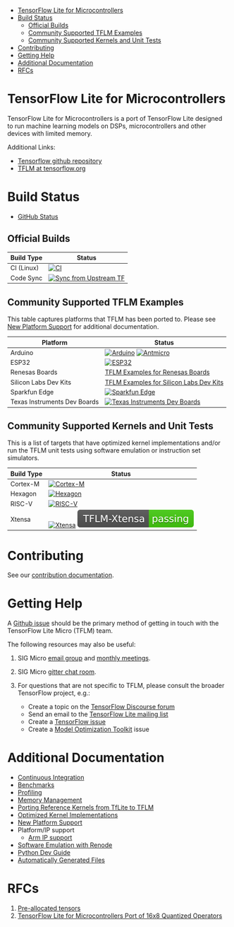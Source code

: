 <!--ts-->
   * [TensorFlow Lite for Microcontrollers](#tensorflow-lite-for-microcontrollers)
   * [Build Status](#build-status)
      * [Official Builds](#official-builds)
      * [Community Supported TFLM Examples](#community-supported-tflm-examples)
      * [Community Supported Kernels and Unit Tests](#community-supported-kernels-and-unit-tests)
   * [Contributing](#contributing)
   * [Getting Help](#getting-help)
   * [Additional Documentation](#additional-documentation)
   * [RFCs](#rfcs)

<!-- Added by: advaitjain, at: Mon 04 Oct 2021 11:23:57 AM PDT -->

<!--te-->

# TensorFlow Lite for Microcontrollers

TensorFlow Lite for Microcontrollers is a port of TensorFlow Lite designed to
run machine learning models on DSPs, microcontrollers and other devices with
limited memory.

Additional Links:
 * [Tensorflow github repository](https://github.com/tensorflow/tensorflow/)
 * [TFLM at tensorflow.org](https://www.tensorflow.org/lite/microcontrollers)

# Build Status

 * [GitHub Status](https://www.githubstatus.com/)

## Official Builds

Build Type       |    Status     |
-----------      | --------------|
CI (Linux)       | [![CI](https://github.com/tensorflow/tflite-micro/actions/workflows/ci.yml/badge.svg?event=schedule)](https://github.com/tensorflow/tflite-micro/actions/workflows/ci.yml?query=event%3Aschedule) |
Code Sync        | [![Sync from Upstream TF](https://github.com/tensorflow/tflite-micro/actions/workflows/sync.yml/badge.svg)](https://github.com/tensorflow/tflite-micro/actions/workflows/sync.yml) |


## Community Supported TFLM Examples
This table captures platforms that TFLM has been ported to. Please see
[New Platform Support](tensorflow/lite/micro/docs/new_platform_support.md) for
additional documentation.

Platform      |    Status     |
-----------     | --------------|
Arduino         | [![Arduino](https://github.com/tensorflow/tflite-micro-arduino-examples/actions/workflows/ci.yml/badge.svg?event=schedule)](https://github.com/tensorflow/tflite-micro-arduino-examples/actions/workflows/ci.yml) [![Antmicro](https://github.com/antmicro/tensorflow-arduino-examples/actions/workflows/test_examples.yml/badge.svg)](https://github.com/antmicro/tensorflow-arduino-examples/actions/workflows/test_examples.yml) |
ESP32           | [![ESP32](https://github.com/espressif/tflite-micro-esp-examples/actions/workflows/build.yml/badge.svg)](https://github.com/espressif/tflite-micro-esp-examples/actions/workflows/build.yml) |
Renesas Boards | [TFLM Examples for Renesas Boards](https://github.com/renesas/tflite-micro-renesas) 
Silicon Labs Dev Kits        | [TFLM Examples for Silicon Labs Dev Kits](https://github.com/SiliconLabs/tflite-micro-efr32-examples)
Sparkfun Edge   | [![Sparkfun Edge](https://github.com/advaitjain/tflite-micro-sparkfun-edge-examples/actions/workflows/ci.yml/badge.svg?event=schedule)](https://github.com/advaitjain/tflite-micro-sparkfun-edge-examples/actions/workflows/ci.yml)
Texas Instruments Dev Boards | [![Texas Instruments Dev Boards](https://github.com/TexasInstruments/tensorflow-lite-micro-examples/actions/workflows/ci.yml/badge.svg?event=status)](https://github.com/TexasInstruments/tensorflow-lite-micro-examples/actions/workflows/ci.yml)


## Community Supported Kernels and Unit Tests
This is a list of targets that have optimized kernel implementations and/or run
the TFLM unit tests using software emulation or instruction set simulators.

Build Type      |    Status     |
-----------     | --------------|
Cortex-M        | [![Cortex-M](https://github.com/tensorflow/tflite-micro/actions/workflows/cortex_m.yml/badge.svg)](https://github.com/tensorflow/tflite-micro/actions/workflows/cortex_m.yml) |
Hexagon         | [![Hexagon](https://github.com/tensorflow/tflite-micro/actions/workflows/hexagon.yml/badge.svg?event=schedule)](https://github.com/tensorflow/tflite-micro/actions/workflows/hexagon.yml) |
RISC-V          | [![RISC-V](https://github.com/tensorflow/tflite-micro/actions/workflows/riscv.yml/badge.svg)](https://github.com/tensorflow/tflite-micro/actions/workflows/riscv.yml) |
Xtensa          | [![Xtensa](https://github.com/tensorflow/tflite-micro/actions/workflows/xtensa.yml/badge.svg?event=schedule)](https://github.com/tensorflow/tflite-micro/actions/workflows/xtensa.yml?query=event%3Aschedule) [![Xtensa](https://raw.githubusercontent.com/advaitjain/tflite-micro/local-continuous-builds/tensorflow/lite/micro/docs/local_continuous_builds/xtensa-build-status.svg)](https://github.com/advaitjain/tflite-micro/tree/local-continuous-builds/tensorflow/lite/micro/docs/local_continuous_builds/xtensa.md#summary) |


# Contributing
See our [contribution documentation](CONTRIBUTING.md).

# Getting Help

A [Github issue](https://github.com/tensorflow/tflite-micro/issues/new/choose)
should be the primary method of getting in touch with the TensorFlow Lite Micro
(TFLM) team.

The following resources may also be useful:

1.  SIG Micro [email group](https://groups.google.com/a/tensorflow.org/g/micro)
    and
    [monthly meetings](http://doc/1YHq9rmhrOUdcZnrEnVCWvd87s2wQbq4z17HbeRl-DBc).

1.  SIG Micro [gitter chat room](https://gitter.im/tensorflow/sig-micro).

1. For questions that are not specific to TFLM, please consult the broader TensorFlow project, e.g.:
   * Create a topic on the [TensorFlow Discourse forum](https://discuss.tensorflow.org)
   * Send an email to the [TensorFlow Lite mailing list](https://groups.google.com/a/tensorflow.org/g/tflite)
   * Create a [TensorFlow issue](https://github.com/tensorflow/tensorflow/issues/new/choose)
   * Create a [Model Optimization Toolkit](https://github.com/tensorflow/model-optimization) issue

# Additional Documentation

 * [Continuous Integration](docs/continuous_integration.md)
 * [Benchmarks](tensorflow/lite/micro/benchmarks/README.md)
 * [Profiling](tensorflow/lite/micro/docs/profiling.md)
 * [Memory Management](tensorflow/lite/micro/docs/memory_management.md)
 * [Porting Reference Kernels from TfLite to TFLM](tensorflow/lite/micro/docs/porting_reference_ops.md)
 * [Optimized Kernel Implementations](tensorflow/lite/micro/docs/optimized_kernel_implementations.md)
 * [New Platform Support](tensorflow/lite/micro/docs/new_platform_support.md)
 * Platform/IP support
   * [Arm IP support](tensorflow/lite/micro/docs/arm.md)
 * [Software Emulation with Renode](tensorflow/lite/micro/docs/renode.md)
 * [Python Dev Guide](docs/python.md)
 * [Automatically Generated Files](docs/automatically_generated_files.md)

# RFCs

1. [Pre-allocated tensors](tensorflow/lite/micro/docs/rfc/001_preallocated_tensors.md)
1. [TensorFlow Lite for Microcontrollers Port of 16x8 Quantized Operators](tensorflow/lite/micro/docs/rfc/002_16x8_quantization_port.md)

